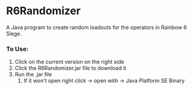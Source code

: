 # R6Randomizer

A Java program to create random loadouts for the operators in Rainbow 6 Siege.

### To Use:
1. Click on the current version on the right side 
2. Click the R6Randomizer.jar file to download it
3. Run the .jar file
	1. If it won't open right click -> open with -> Java Platform SE Binary
